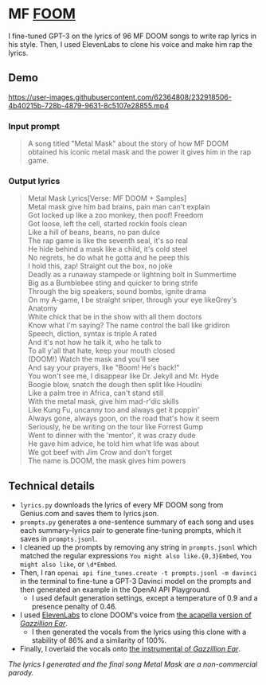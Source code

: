 # MF [FOOM](https://en.wiktionary.org/wiki/foom#Noun)

I fine-tuned GPT-3 on the lyrics of 96 MF DOOM songs to write rap lyrics in his style. Then, I used ElevenLabs to clone his voice and make him rap the lyrics.

## Demo

https://user-images.githubusercontent.com/62364808/232918506-4b40215b-728b-4879-9631-8c5107e28855.mp4

### Input prompt

> A song titled "Metal Mask" about the story of how MF DOOM obtained his iconic metal mask and the power it gives him in the rap game.

### Output lyrics

> Metal Mask Lyrics[Verse: MF DOOM + Samples]\
Metal mask give him bad brains, pain man can't explain\
Got locked up like a zoo monkey, then poof! Freedom\
Got loose, left the cell, started rockin fools clean\
Like a hill of beans, beans, no pan dulce\
The rap game is like the seventh seal, it's so real\
He hide behind a mask like a child, it's cold steel\
No regrets, he do what he gotta and he peep this\
I hold this, zap! Straight out the box, no joke\
Deadly as a runaway stampede or lightning bolt in Summertime\
Big as a Bumblebee sting and quicker to bring strife\
Through the big speakers, sound bombs, ignite drama\
On my A-game, I be straight sniper, through your eye likeGrey's Anatomy\
White chick that be in the show with all them doctors\
Know what I'm saying? The name control the ball like gridiron\
Speech, diction, syntax is triple A rated\
And it's not how he talk it, who he talk to\
To all y'all that hate, keep your mouth closed\
(DOOM!) Watch the mask and you'll see\
And say your prayers, like "Boom! He's back!"\
You won't see me, I disappear like Dr. Jekyll and Mr. Hyde\
Boogie blow, snatch the dough then split like Houdini\
Like a palm tree in Africa, can't stand still\
With the metal mask, give him mad-r'dic skills\
Like Kung Fu, uncanny too and always get it poppin'\
Always gone, always goon, on the road that's how it seem\
Seriously, he be writing on the tour like Forrest Gump\
Went to dinner with the 'mentor', it was crazy dude\
He gave him advice, he told him what life was about\
We got beef with Jim Crow and don't forget\
The name is DOOM, the mask gives him powers

## Technical details

- `lyrics.py` downloads the lyrics of every MF DOOM song from Genius.com and saves them to lyrics.json.
- `prompts.py` generates a one-sentence summary of each song and uses each summary–lyrics pair to generate fine-tuning prompts, which it saves in `prompts.jsonl`.
- I cleaned up the prompts by removing any string in `prompts.jsonl` which matched the regular expressions `You might also like.{0,3}Embed`, `You might also like`, or `\d*Embed`.
- Then, I ran `openai api fine_tunes.create -t prompts.jsonl -m davinci` in the terminal to fine-tune a GPT-3 Davinci model on the prompts and then generated an example in the OpenAI API Playground.
    - I used default generation settings, except a temperature of 0.9 and a presence penalty of 0.46.
- I used [ElevenLabs](https://beta.elevenlabs.io/) to clone DOOM's voice from [the acapella version of *Gazzillion Ear*](https://www.youtube.com/watch?v=LoXJd4Hkbcg).
    - I then generated the vocals from the lyrics using this clone with a stability of 86% and a similarity of 100%.
- Finally, I overlaid the vocals onto [the instrumental of *Gazzillion Ear*](https://www.youtube.com/watch?v=sQ7aKsYxwaM).

*The lyrics I generated and the final song Metal Mask are a non-commercial parody.*
